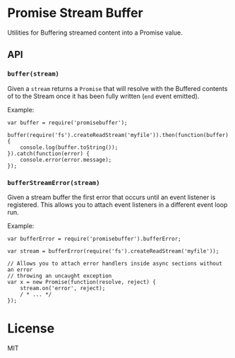 # Promise Stream Buffer

Utilities for Buffering streamed content into a Promise value.


## API

### `buffer(stream)`

Given a `stream` returns a `Promise` that will resolve with the Buffered
contents of to the Stream once it has been fully written (`end` event
emitted).

Example:

```JS
var buffer = require('promisebuffer');

buffer(require('fs').createReadStream('myfile')).then(function(buffer) {
	console.log(buffer.toString());
}).catch(function(error) {
	console.error(error.message);
});
```

### `bufferStreamError(stream)`

Given a stream buffer the first error that occurs until an event listener is
registered.  This allows you to attach event listeners in a different event
loop run.

Example:

```JS
var bufferError = require('promisebuffer').bufferError;

var stream = bufferError(require('fs').createReadStream('myfile'));

// Allows you to attach error handlers inside async sections without an error
// throwing an uncaught exception
var x = new Promise(function(resolve, reject) {
	stream.on('error', reject);
	/ * ... */
});
```

# License

MIT
